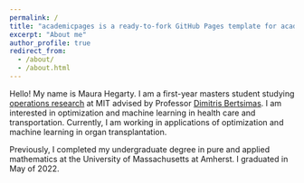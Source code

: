 ```yaml
---
permalink: /
title: "academicpages is a ready-to-fork GitHub Pages template for academic personal websites"
excerpt: "About me"
author_profile: true
redirect_from: 
  - /about/
  - /about.html
---
```


Hello! My name is Maura Hegarty. I am a first-year masters student studying [operations research](https://orc.mit.edu/) at MIT advised by Professor [Dimitris Bertsimas](https://dbertsim.mit.edu/). I am interested in optimization and machine learning in health care and transportation. Currently, I am working in applications of optimization and machine learning in organ transplantation.

Previously, I completed my undergraduate degree in pure and applied mathematics at the University of Massachusetts at Amherst. I graduated in May of 2022.
